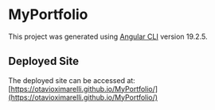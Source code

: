 # MyPortfolio

This project was generated using [Angular CLI](https://github.com/angular/angular-cli) version 19.2.5.

## Deployed Site

The deployed site can be accessed at: [https://otavioximarelli.github.io/MyPortfolio/](https://otavioximarelli.github.io/MyPortfolio/)
